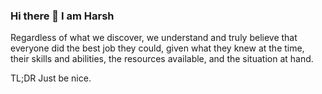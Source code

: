 ### Hi there 👋 I am Harsh

Regardless of what we discover,
we understand and truly believe that
everyone did the best job they could,
given what they knew at the time,
their skills and abilities,
the resources available,
and the situation at hand.

TL;DR Just be nice.
<!--
**harsh-kotak/harsh-kotak** is a ✨ _special_ ✨ repository because its `README.md` (this file) appears on your GitHub profile.


Here are some ideas to get you started:

- 🔭 I’m currently working on ...
- 🌱 I’m currently learning ...
- 👯 I’m looking to collaborate on ...
- 🤔 I’m looking for help with ...
- 💬 Ask me about ...
- 📫 How to reach me: ...
- 😄 Pronouns: ...
- ⚡ Fun fact: ...
-->
